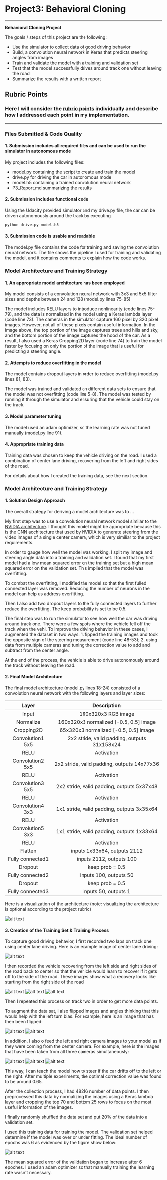 # **Project3: Behavioral Cloning** 

---

**Behavioral Cloning Project**

The goals / steps of this project are the following:
* Use the simulator to collect data of good driving behavior
* Build, a convolution neural network in Keras that predicts steering angles from images
* Train and validate the model with a training and validation set
* Test that the model successfully drives around track one without leaving the road
* Summarize the results with a written report


[//]: # (Image References)

[image1]: ./examples/convnet.png "Model Visualization"
[image2]: ./examples/center_lane.jpg "Grayscaling"
[image3]: ./examples/recovery_1.jpg "Recovery Image"
[image4]: ./examples/recovery_2.jpg "Recovery Image"
[image5]: ./examples/recovery_3.jpg "Recovery Image"
[image6]: ./examples/normal_image.jpg "Normal Image"
[image7]: ./examples/flipped_image.jpg "Flipped Image"
[image8]: ./examples/center_image.jpg "Center Image"
[image9]: ./examples/left_image.jpg "Left Image"
[image10]: ./examples/right_image.jpg "Right Image"
[image11]: ./examples/MSE_history.png "MSE_loss"




## Rubric Points
### Here I will consider the [rubric points](https://review.udacity.com/#!/rubrics/432/view) individually and describe how I addressed each point in my implementation.  

---
### Files Submitted & Code Quality

#### 1. Submission includes all required files and can be used to run the simulator in autonomous mode

My project includes the following files:
* model.py containing the script to create and train the model
* drive.py for driving the car in autonomous mode
* model.h5 containing a trained convolution neural network 
* P3_Report.md summarizing the results

#### 2. Submission includes functional code
Using the Udacity provided simulator and my drive.py file, the car can be driven autonomously around the track by executing 
```sh
python drive.py model.h5
```

#### 3. Submission code is usable and readable

The model.py file contains the code for training and saving the convolution neural network. The file shows the pipeline I used for training and validating the model, and it contains comments to explain how the code works.

### Model Architecture and Training Strategy

#### 1. An appropriate model architecture has been employed

My model consists of a convolution neural network with 3x3 and 5x5 filter sizes and depths between 24 and 128 (model.py lines 75-85) 

The model includes RELU layers to introduce nonlinearity (code lines 75-79), and the data is normalized in the model using a Keras lambda layer (code line 73). The cameras in the simulator capture 160 pixel by 320 pixel images. However, not all of these pixels contain useful information. In the image above, the top portion of the image captures trees and hills and sky, and the bottom portion of the image captures the hood of the car. As a result, I also used a Keras Cropping2D layer (code line 74) to train the model faster by focusing on only the portion of the image that is useful for predicting a steering angle.


#### 2. Attempts to reduce overfitting in the model

The model contains dropout layers in order to reduce overfitting (model.py lines 81, 83). 

The model was trained and validated on different data sets to ensure that the model was not overfitting (code line 5-8). The model was tested by running it through the simulator and ensuring that the vehicle could stay on the track.

#### 3. Model parameter tuning

The model used an adam optimizer, so the learning rate was not tuned manually (model.py line 91).

#### 4. Appropriate training data

Training data was chosen to keep the vehicle driving on the road. I used a combination of center lane driving, recovering from the left and right sides of the road.

For details about how I created the training data, see the next section. 

### Model Architecture and Training Strategy

#### 1. Solution Design Approach

The overall strategy for deriving a model architecture was to ...

My first step was to use a convolution neural network model similar to the [NVIDIA architecture](https://arxiv.org/pdf/1604.07316v1.pdf). I thought this model might be appropriate because this is the CNN acchitecture that used by NVIDIA to generate steering from the video images of a single center camera, which is very similiar to the project requirements.

In order to gauge how well the model was working, I split my image and steering angle data into a training and validation set. I found that my first model had a low mean squared error on the training set but a high mean squared error on the validation set. This implied that the model was overfitting. 

To combat the overfitting, I modified the model so that the first fulled connected layer was removed. Reducing the number of neurons in the model can help us address overfitting.

Then I also add two dropout layers to the fully connected layers to further reduce the overfitting. The keep probability is set to be 0.5.

The final step was to run the simulator to see how well the car was driving around track one. There were a few spots where the vehicle fell off the track when the vehi. To improve the driving behavior in these cases, I augmented the dataset in two ways: 1. fipped the training images and took the opposite sign of the steering measurement (code line 48-53); 2. using data from multiple cameras and tuning the correction value to add and subtract from the center angle.

At the end of the process, the vehicle is able to drive autonomously around the track without leaving the road.

#### 2. Final Model Architecture

The final model architecture (model.py lines 18-24) consisted of a convolution neural network with the following layers and layer sizes:

| Layer         		|     Description	        					| 
|:---------------------:|:---------------------------------------------:| 
| Input         		| 160x320x3 RGB image   						| 
| Normalize         	| 160x320x3 normalized [-0.5, 0.5] image		| 
| Cropping2D         	| 65x320x3 normalized [-0.5, 0.5] image			| 
| Convolution1 5x5     	| 2x2 stride, valid padding, outputs 31x158x24 	|
| RELU					| Activation									|
| Convolution2 5x5     	| 2x2 stride, valid padding, outputs 14x77x36 	|
| RELU					| Activation									|
| Convolution3 5x5     	| 2x2 stride, valid padding, outputs 5x37x48 	|
| RELU					| Activation									|
| Convolution4 3x3     	| 1x1 stride, valid padding, outputs 3x35x64 	|
| RELU					| Activation									|
| Convolution5 3x3     	| 1x1 stride, valid padding, outputs 1x33x64 	|
| RELU					| Activation									|
| Flatten		      	| inputs 1x33x64,  outputs 2112					|
| Fully connected1		| inputs 2112, outputs 100        				|
| Dropout				| keep prob = 0.5								|
| Fully connected2		| inputs 100, outputs 50        				|
| Dropout				| keep prob = 0.5								|
| Fully connected3		| inputs 50, outputs 1	        				|


Here is a visualization of the architecture (note: visualizing the architecture is optional according to the project rubric)

![alt text][image1]

#### 3. Creation of the Training Set & Training Process

To capture good driving behavior, I first recorded two laps on track one using center lane driving. Here is an example image of center lane driving:

![alt text][image2]

I then recorded the vehicle recovering from the left side and right sides of the road back to center so that the vehicle would learn to recover if it gets off to the side of the road. These images show what a recovery looks like starting from the right side of the road:

![alt text][image3]
![alt text][image4]
![alt text][image5]

Then I repeated this process on track two in order to get more data points.

To augment the data sat, I also flipped images and angles thinking that this would help with the left turn bias. For example, here is an image that has then been flipped:

![alt text][image6]
![alt text][image7]

In addition, I also o feed the left and right camera images to your model as if they were coming from the center camera. For example, here is the images that have been taken from all three cameras simultaneously:

![alt text][image8]
![alt text][image9]
![alt text][image10]

This way, I can teach the model how to steer if the car drifts off to the left or the right. After multiple experiments, the optimal correction value was found to be around 0.65.

After the collection process, I had 48216 number of data points. I then preprocessed this data by normalizing the images using a Keras lambda layer and cropping the top 70 and bottom 25 rows to focus on the most useful information of the images.

I finally randomly shuffled the data set and put 20% of the data into a validation set. 

I used this training data for training the model. The validation set helped determine if the model was over or under fitting. The ideal number of epochs was 6 as evidenced by the figure show below:

![alt text][image11]

The mean squared error of the validation began to increase after 6 epoches. I used an adam optimizer so that manually training the learning rate wasn't necessary.
